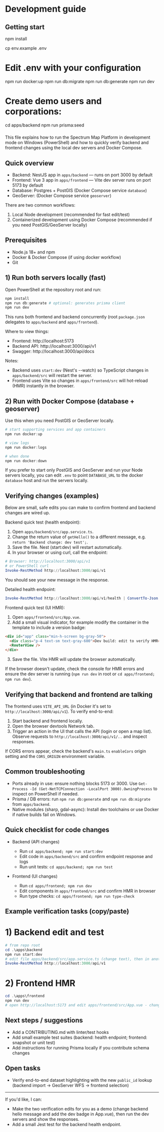 # Development guide

## Getting start
npm install

cp env.example .env
# Edit .env with your configuration

npm run docker:up
npm run db:migrate
npm run db:generate
npm run dev


# Create demo users and corporations:
cd apps/backend
npm run prisma:seed

#####

This file explains how to run the Spectrum Map Platform in development mode on Windows (PowerShell) and how to quickly verify backend and frontend changes using the local dev servers and Docker Compose.

## Quick overview

- Backend: NestJS app in `apps/backend` — runs on port 3000 by default
- Frontend: Vue 3 app in `apps/frontend` — Vite dev server runs on port 5173 by default
- Database: Postgres + PostGIS (Docker Compose service `database`)
- GeoServer: (Docker Compose service `geoserver`)

There are two common workflows:

1. Local Node development (recommended for fast edit/test)
2. Containerized development using Docker Compose (recommended if you need PostGIS/GeoServer locally)

## Prerequisites

- Node.js 18+ and npm
- Docker & Docker Compose (if using docker workflow)
- Git

## 1) Run both servers locally (fast)

Open PowerShell at the repository root and run:

```powershell
npm install
npm run db:generate # optional: generates prisma client
npm run dev
```

This runs both frontend and backend concurrently (root `package.json` delegates to `apps/backend` and `apps/frontend`).

Where to view things:
- Frontend: http://localhost:5173
- Backend API: http://localhost:3000/api/v1
- Swagger: http://localhost:3000/api/docs

Notes:
- Backend uses `start:dev` (Nest's --watch) so TypeScript changes in `apps/backend/src` will restart the server.
- Frontend uses Vite so changes in `apps/frontend/src` will hot-reload (HMR) instantly in the browser.

## 2) Run with Docker Compose (database + geoserver)

Use this when you need PostGIS or GeoServer locally.

```powershell
# start supporting services and app containers
npm run docker:up

# view logs
npm run docker:logs

# when done
npm run docker:down
```

If you prefer to start only PostGIS and GeoServer and run your Node servers locally, you can edit `.env` to point `DATABASE_URL` to the docker `database` host and run the servers locally.

## Verifying changes (examples)

Below are small, safe edits you can make to confirm frontend and backend changes are wired up.

Backend quick test (health endpoint):

1. Open `apps/backend/src/app.service.ts`.
2. Change the return value of `getHello()` to a different message, e.g. `return 'Backend change: dev test';`.
3. Save the file. Nest (start:dev) will restart automatically.
4. In your browser or using curl, call the endpoint:

```powershell
# Browser: http://localhost:3000/api/v1
# or PowerShell curl
Invoke-RestMethod http://localhost:3000/api/v1
```

You should see your new message in the response.

Detailed health endpoint:

```powershell
Invoke-RestMethod http://localhost:3000/api/v1/health | ConvertTo-Json -Depth 5
```

Frontend quick test (UI HMR):

1. Open `apps/frontend/src/App.vue`.
2. Add a small visual indicator, for example modify the container in the template to include a version badge:

```html
<div id="app" class="min-h-screen bg-gray-50">
  <div class="p-4 text-sm text-gray-600">Dev build: edit to verify HMR</div>
  <RouterView />
</div>
```

3. Save the file. Vite HMR will update the browser automatically.

If the browser doesn't update, check the console for HMR errors and ensure the dev server is running (`npm run dev` in root or `cd apps/frontend; npm run dev`).

## Verifying that backend and frontend are talking

The frontend uses `VITE_API_URL` (in Docker it's set to `http://localhost:3000/api/v1`). To verify end-to-end:

1. Start backend and frontend locally.
2. Open the browser devtools Network tab.
3. Trigger an action in the UI that calls the API (login or open a map list). Observe requests to `http://localhost:3000/api/v1/..` and inspect responses.

If CORS errors appear, check the backend's `main.ts` `enableCors` origin setting and the `CORS_ORIGIN` environment variable.

## Common troubleshooting

- Ports already in use: ensure nothing blocks 5173 or 3000. Use `Get-Process -Id (Get-NetTCPConnection -LocalPort 3000).OwningProcess` to inspect on PowerShell if needed.
- Prisma / DB errors: run `npm run db:generate` and `npm run db:migrate` from `apps/backend`.
- Native modules (sharp, gdal-async): Install dev toolchains or use Docker if native builds fail on Windows.

## Quick checklist for code changes

- Backend (API changes)
  - Run `cd apps/backend; npm run start:dev`
  - Edit code in `apps/backend/src` and confirm endpoint response and logs
  - Run unit tests: `cd apps/backend; npm run test`

- Frontend (UI changes)
  - Run `cd apps/frontend; npm run dev`
  - Edit components in `apps/frontend/src` and confirm HMR in browser
  - Run type checks: `cd apps/frontend; npm run type-check`

## Example verification tasks (copy/paste)

# 1) Backend edit and test
```powershell
# from repo root
cd .\apps\backend
npm run start:dev
# edit file apps/backend/src/app.service.ts (change text), then in another shell:
Invoke-RestMethod http://localhost:3000/api/v1
```

# 2) Frontend HMR
```powershell
cd .\apps\frontend
npm run dev
# open http://localhost:5173 and edit apps/frontend/src/App.vue - changes should appear live
```

## Next steps / suggestions

- Add a CONTRIBUTING.md with linter/test hooks
- Add small example test suites (backend: health endpoint; frontend: snapshot or unit test)
- Add instructions for running Prisma locally if you contribute schema changes

## Open tasks

- Verify end-to-end dataset highlighting with the new `public_id` lookup (backend import → GeoServer WFS → frontend selection)

---

If you'd like, I can:
- Make the two verification edits for you as a demo (change backend hello message and add the dev badge in App.vue), then run the dev servers and show the responses.
- Add a small Jest test for the backend health endpoint.
